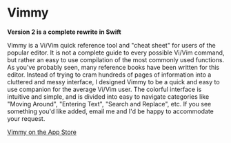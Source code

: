 # Vimmy

**Version 2 is a complete rewrite in Swift**

Vimmy is a Vi/Vim quick reference tool and "cheat sheet" for users of the popular editor. It is not a complete guide to every possible Vi/Vim command, but rather an easy to use compilation of the most commonly used functions. As you've probably seen, many reference books have been written for this editor. Instead of trying to cram hundreds of pages of information into a cluttered and messy interface, I designed Vimmy to be a quick and easy to use companion for the average Vi/Vim user. The colorful interface is intuitive and simple, and is divided into easy to navigate categories like "Moving Around", "Entering Text", "Search and Replace", etc. If you see something you'd like added, email me and I'd be happy to accommodate your request.

[Vimmy on the App Store](https://itunes.apple.com/us/app/vimmy/id361221825?mt=8)
